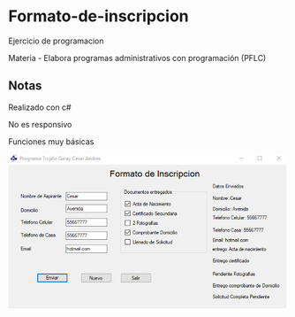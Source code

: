 # Formato-de-inscripcion
Ejercicio de programacion 

Materia - Elabora programas administrativos con programación (PFLC)

## Notas
Realizado con c#

No es responsivo

Funciones muy básicas

![](Capture.PNG)
